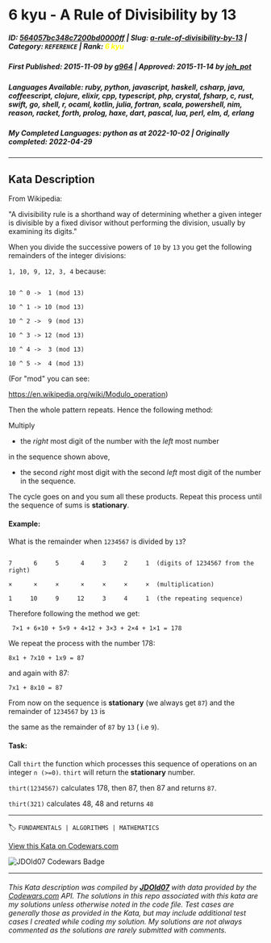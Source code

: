 # 6 kyu - A Rule of Divisibility by 13

##### **ID**: [564057bc348c7200bd0000ff](https://www.codewars.com/kata/564057bc348c7200bd0000ff) | **Slug**: [a-rule-of-divisibility-by-13](https://www.codewars.com/kata/564057bc348c7200bd0000ff) | **Category**: `REFERENCE` | **Rank**: <span style="color:yellow">6 kyu</span>

##### **First Published**: 2015-11-09 ***by*** [g964](https://www.codewars.com/users/g964) | **Approved**: 2015-11-14 ***by*** [joh_pot](https://www.codewars.com/users/joh_pot)

##### **Languages Available**: ruby, python, javascript, haskell, csharp, java, coffeescript, clojure, elixir, cpp, typescript, php, crystal, fsharp, c, rust, swift, go, shell, r, ocaml, kotlin, julia, fortran, scala, powershell, nim, reason, racket, forth, prolog, haxe, dart, pascal, lua, perl, elm, d, erlang

##### **My Completed Languages**: python ***as at*** 2022-10-02 | **Originally completed**: 2022-04-29

---

## Kata Description


From Wikipedia:



"A divisibility rule is a shorthand way of determining whether a given integer is divisible by a fixed divisor without performing the division, usually by examining its digits."



When you divide the successive powers of `10` by `13` you get the following remainders of the integer divisions:  



`1, 10, 9, 12, 3, 4` because:



```

10 ^ 0 ->  1 (mod 13)

10 ^ 1 -> 10 (mod 13)

10 ^ 2 ->  9 (mod 13)

10 ^ 3 -> 12 (mod 13)

10 ^ 4 ->  3 (mod 13)

10 ^ 5 ->  4 (mod 13)

```



(For "mod" you can see:

<https://en.wikipedia.org/wiki/Modulo_operation>)



Then the whole pattern repeats. Hence the following method:



Multiply 

- the *right* most digit of the number with the *left* most number 

in the sequence shown above, 

- the second *right* most digit with the second *left* most digit of the number in the sequence. 



The cycle goes on and you sum all these products. Repeat this process until the sequence of sums is **stationary**.



#### Example:

What is the remainder when `1234567` is divided by `13`?

```

7      6     5      4     3     2     1  (digits of 1234567 from the right)

×      ×     ×      ×     ×     ×     ×  (multiplication)

1     10     9     12     3     4     1  (the repeating sequence)

```

Therefore following the method we get:



``` 7×1 + 6×10 + 5×9 + 4×12 + 3×3 + 2×4 + 1×1 = 178``` 



We repeat the process with the number 178:



`8x1 + 7x10 + 1x9 = 87`



and again with 87:



`7x1 + 8x10 = 87`



From now on the sequence is **stationary** (we always get `87`) and the remainder of `1234567` by `13` is 

the same as the remainder of `87` by `13` ( i.e `9`).



#### Task:



Call `thirt` the function which processes this sequence of operations on an integer `n (>=0)`. `thirt` will return the **stationary** number.



`thirt(1234567)` calculates 178, then 87, then 87 and returns `87`.



`thirt(321)` calculates 48, 48 and returns `48`





---


🏷 `FUNDAMENTALS | ALGORITHMS | MATHEMATICS`


[View this Kata on Codewars.com](https://www.codewars.com/kata/564057bc348c7200bd0000ff)

![](https://www.codewars.com/users/jdold07/badges/large "JDOld07 Codewars Badge")

---

###### *This Kata description was compiled by [**JDOld07**](https://tpstech.dev) with data provided by the [Codewars.com](https://www.codewars.com) API.  The solutions in this repo associated with this kata are my solutions unless otherwise noted in the code file.  Test cases are generally those as provided in the Kata, but may include additional test cases I created while coding my solution.  My solutions are not always commented as the solutions are rarely submitted with comments.*
